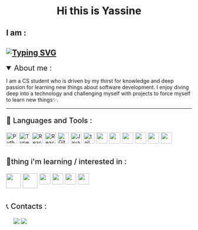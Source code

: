 <h1 align="center">Hi this is Yassine </h1>

## I am :

## [![Typing SVG](https://readme-typing-svg.demolab.com?font=Fira+Code&pause=1000&width=435&lines=A+junior+web+developer;A+CS+student)](https://git.io/typing-svg)

<details open>
<summary style="font-size:20px;">About me : </summary>

I am a CS student who is driven by my thirst for knowledge and deep passion for learning new things about software development. I enjoy diving deep into a technology and challenging myself with projects to force myself to learn new things✨.

</details>

---

<p style="font-size:20px;font-weight:500;"> 🧰 Languages and Tools :</p>
<div style="display:flex; gap:5px;">
<img a alt="Python" width="30px"  src="https://cdn.jsdelivr.net/gh/devicons/devicon/icons/python/python-original.svg"/>
<img  alt="TypeScript" width="30px" src="https://cdn.jsdelivr.net/gh/devicons/devicon/icons/typescript/typescript-plain.svg" />
<img  alt="React" width="30px" src="https://cdn.jsdelivr.net/gh/devicons/devicon/icons/react/react-original.svg" />
<img  alt="React" width="30px" src="https://cdn.simpleicons.org/astro" />
<img  alt="Git" width="30px"src="https://cdn.jsdelivr.net/gh/devicons/devicon/icons/git/git-original.svg" />
<img  alt="Javascript" width="30px" src="https://cdn.jsdelivr.net/gh/devicons/devicon/icons/javascript/javascript-original.svg" />
<img width="30px"  alt="tailwindcss" src="https://cdn.jsdelivr.net/gh/devicons/devicon/icons/tailwindcss/tailwindcss-plain.svg" />
<img width="30px" src="https://cdn.jsdelivr.net/gh/devicons/devicon/icons/html5/html5-plain.svg" />
<img width="30px"  src="https://cdn.jsdelivr.net/gh/devicons/devicon/icons/css3/css3-plain.svg" />
<img width="30px"  src="https://cdn.jsdelivr.net/gh/devicons/devicon/icons/c/c-plain.svg" />
<img width="30px"  src="https://cdn.jsdelivr.net/gh/devicons/devicon/icons/nodejs/nodejs-original.svg" />
  
<img width="30px" src="https://cdn.simpleicons.org/socketdotio/white" />
<img width="30px" style="background-color:white;"  src="https://cdn.simpleicons.org/express/white" />
</div>
<br />
<p style="font-size:20px;font-weight:500;"> 🧰thing i'm learning / interested in :</p>
<div style="display:flex; gap:5px;">
  <img width="40px" src="https://cdn.jsdelivr.net/gh/devicons/devicon/icons/firebase/firebase-plain-wordmark.svg" />
  <img width="40px" src="https://cdn.jsdelivr.net/gh/devicons/devicon/icons/java/java-original.svg" />
<img width="30px"  src="https://cdn.simpleicons.org/jquery" />
<img width="30px"  src="https://cdn.simpleicons.org/docker" />
<img width="30px"  src="https://cdn.simpleicons.org/php" />
<img width="30px"  src="https://cdn.simpleicons.org/nextdotjs" />


</div>
<br />
<p style="font-size:20px;font-weight:500;">📞 Contacts :</p>
<span>
  
<a style="margin-left:20px" href="https://www.linkedin.com/in/yassine-ben-azouz-724782242/"><img src="https://img.shields.io/badge/linkedin-%230077B5.svg?style=for-the-badge&logo=linkedin&logoColor=white" /></a>
<a href="mailto:yassinebenazouz123@gmail.com" >
  <img src="https://img.shields.io/badge/Gmail-D14836?style=for-the-badge&logo=gmail&logoColor=white" /></a>

</span>

